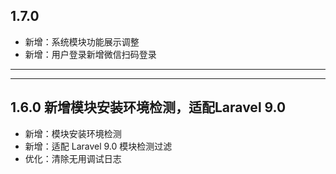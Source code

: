 ## 1.7.0

- 新增：系统模块功能展示调整
- 新增：用户登录新增微信扫码登录

---

---

## 1.6.0 新增模块安装环境检测，适配Laravel 9.0

- 新增：模块安装环境检测
- 新增：适配 Laravel 9.0 模块检测过滤
- 优化：清除无用调试日志
